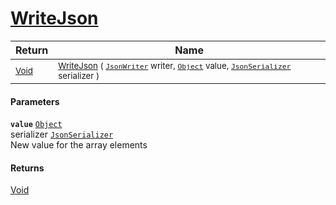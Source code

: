 # [WriteJson](./RectangleFConverter-100664171.md)



| Return | Name | 
| --- | --- | 
| <sub>[Void](https://docs.microsoft.com/en-us/dotnet/api/System.Void)</sub>| <sub>[WriteJson](./RectangleFConverter-100664171.md) ( [`JsonWriter`](./RectangleFConverter-100664171.md) writer, [`Object`](https://docs.microsoft.com/en-us/dotnet/api/System.Object) value, [`JsonSerializer`](./RectangleFConverter-100664171.md) serializer )</sub>| <br>


#### Parameters
**`value`**  [`Object`](https://docs.microsoft.com/en-us/dotnet/api/System.Object)<br> serializer  [`JsonSerializer`](./RectangleFConverter-100664171.md)<br>New value for the array elements
#### Returns
[Void](https://docs.microsoft.com/en-us/dotnet/api/System.Void)